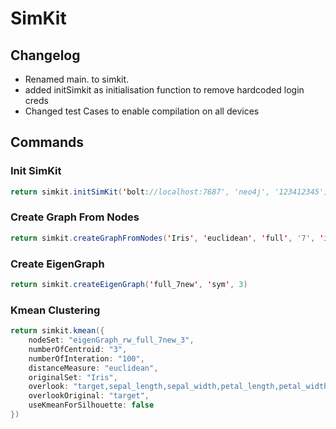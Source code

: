 # SimKit

## Changelog
- Renamed main. to simkit.
- added initSimkit as initialisation function to remove hardcoded login creds
- Changed test Cases to enable compilation on all devices


## Commands
### Init SimKit
```java
return simkit.initSimKit('bolt://localhost:7687', 'neo4j', '123412345')
```

### Create Graph From Nodes
```java
return simkit.createGraphFromNodes('Iris', 'euclidean', 'full', '7', 'index, target')
```

### Create EigenGraph
```java
return simkit.createEigenGraph('full_7new', 'sym', 3)
```

### Kmean Clustering
```java
return simkit.kmean({
    nodeSet: "eigenGraph_rw_full_7new_3",
    numberOfCentroid: "3",
    numberOfInteration: "100",
    distanceMeasure: "euclidean",
    originalSet: "Iris",
    overlook: "target,sepal_length,sepal_width,petal_length,petal_width",
    overlookOriginal: "target",
    useKmeanForSilhouette: false
})
```